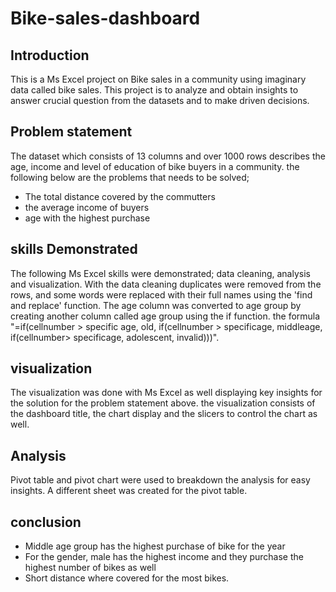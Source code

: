 # Bike-sales-dashboard

## Introduction
This is a Ms Excel project on Bike sales in a community using imaginary data called bike sales. This 
project is to analyze and obtain insights to answer crucial question from the datasets and to make driven 
decisions. 

## Problem statement
The dataset which consists of 13 columns and over 1000 rows describes the age, income and level of education 
of bike buyers in a community. the following below are the problems that needs to be solved;

 - The total distance covered by the commutters
 - the average income of buyers
 - age with the highest purchase
## skills Demonstrated

The following Ms Excel skills were demonstrated; data cleaning, analysis and visualization.
With the data cleaning duplicates were removed from the rows, and some words were replaced with their full names
using the 'find and replace' function. 
The age column was converted to age group by creating another column called age group using the if function.
the formula "=if(cellnumber > specific age, old, if(cellnumber > specificage, middleage, if(cellnumber> specificage, adolescent, invalid)))".

## visualization
The visualization was done with Ms Excel as well displaying key insights for the solution for the problem statement above. the 
visualization consists of the dashboard title, the chart display and the slicers to control the chart as well. 

## Analysis 
Pivot table and pivot chart were used to breakdown the analysis for easy insights. A different sheet was created for the pivot table.

## conclusion

- Middle age group has the highest purchase of bike for the year
- For the gender, male has the highest income and they purchase the highest number of bikes as well
- Short distance where covered for the most bikes.
